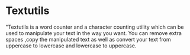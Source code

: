 # Textutils
"Textutils is a word counter and a character counting  utility which can be used to manipulate your text in the way you want. You can remove extra spaces ,copy the manipulated text as well as convert your text from uppercase to lowercase and lowercase to  uppercase.
